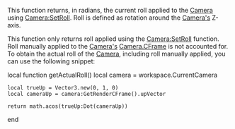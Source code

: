 This function returns, in radians, the current roll applied to the [Camera](https://developer.roblox.com/en-us/api-reference/class/Camera) using [Camera:SetRoll](https://developer.roblox.com/en-us/api-reference/function/Camera/SetRoll). Roll is defined as rotation around the [Camera's](https://developer.roblox.com/en-us/api-reference/class/Camera) Z-axis.

This function only returns roll applied using the [Camera:SetRoll](https://developer.roblox.com/en-us/api-reference/function/Camera/SetRoll) function. Roll manually applied to the [Camera's](https://developer.roblox.com/en-us/api-reference/class/Camera) [Camera.CFrame](https://developer.roblox.com/en-us/api-reference/property/Camera/CFrame) is not accounted for. To obtain the actual roll of the [Camera](https://developer.roblox.com/en-us/api-reference/class/Camera), including roll manually applied, you can use the following snippet:

local function getActualRoll()
	local camera = workspace.CurrentCamera

	local trueUp = Vector3.new(0, 1, 0)
	local cameraUp = camera:GetRenderCFrame().upVector

	return math.acos(trueUp:Dot(cameraUp))
end